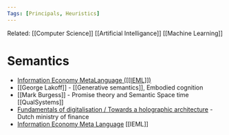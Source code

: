 ```yaml
---
Tags: [Principals, Heuristics]
---
```

Related: [[Computer Science]] [[Artificial Intelligance]] [[Machine Learning]]

# Semantics

- [Information Economy MetaLanguage ([[IEML]])](https://pierrelevyblog.com/my-research-in-a-nutshell/)
- [[George Lakoff]] - [[Generative semantics]], Embodied cognition 
- [[Mark Burgess]] - Promise theory and Semantic Space time [[QualSystems]]
- [Fundamentals of digitalisation / Towards a holographic architecture](https://www.linkedin.com/pulse/fundamentals-digitalisation-towards-holographic-flores-bakker/?trackingId=xuRbq9oeRUSpek%2Fk22C4wA%3D%3D) - Dutch ministry of finance
- [Information Economy Meta Language](https://pierrelevyblog.com/my-research-in-a-nutshell/) [[IEML]]